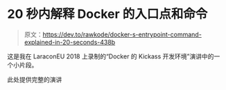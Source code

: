 # 20 秒内解释 Docker 的入口点和命令

> 原文：<https://dev.to/rawkode/docker-s-entrypoint-command-explained-in-20-seconds-438b>

这是我在 LaraconEU 2018 上录制的“Docker 的 Kickass 开发环境”演讲中的一个小片段。

此处提供完整的演讲